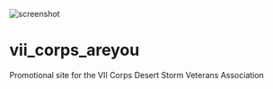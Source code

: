![screenshot](https://s3.amazonaws.com/chris_leonard/areyou_preview.jpg)

# vii_corps_areyou
Promotional site for the VII Corps Desert Storm Veterans Association
